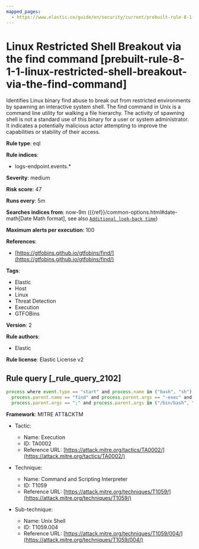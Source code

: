 ```yaml
---
mapped_pages:
  - https://www.elastic.co/guide/en/security/current/prebuilt-rule-8-1-1-linux-restricted-shell-breakout-via-the-find-command.html
---
```


# Linux Restricted Shell Breakout via the find command [prebuilt-rule-8-1-1-linux-restricted-shell-breakout-via-the-find-command]

Identifies Linux binary find abuse to break out from restricted environments by spawning an interactive system shell. The find command in Unix is a command line utility for walking a file hierarchy. The activity of spawning shell is not a standard use of this binary for a user or system administrator. It indicates a potentially malicious actor attempting to improve the capabilities or stability of their access.

**Rule type**: eql

**Rule indices**:

* logs-endpoint.events.*

**Severity**: medium

**Risk score**: 47

**Runs every**: 5m

**Searches indices from**: now-9m ({{ref}}/common-options.html#date-math[Date Math format], see also [`Additional look-back time`](docs-content://solutions/security/detect-and-alert/create-detection-rule.md#rule-schedule))

**Maximum alerts per execution**: 100

**References**:

* [https://gtfobins.github.io/gtfobins/find/](https://gtfobins.github.io/gtfobins/find/)

**Tags**:

* Elastic
* Host
* Linux
* Threat Detection
* Execution
* GTFOBins

**Version**: 2

**Rule authors**:

* Elastic

**Rule license**: Elastic License v2

## Rule query [_rule_query_2102]

```js
process where event.type == "start" and process.name in ("bash", "sh") and
  process.parent.name == "find" and process.parent.args == "-exec" and
  process.parent.args == ";" and process.parent.args in ("/bin/bash", "/bin/sh", "bash", "sh")
```

**Framework**: MITRE ATT&CKTM

* Tactic:

    * Name: Execution
    * ID: TA0002
    * Reference URL: [https://attack.mitre.org/tactics/TA0002/](https://attack.mitre.org/tactics/TA0002/)

* Technique:

    * Name: Command and Scripting Interpreter
    * ID: T1059
    * Reference URL: [https://attack.mitre.org/techniques/T1059/](https://attack.mitre.org/techniques/T1059/)

* Sub-technique:

    * Name: Unix Shell
    * ID: T1059.004
    * Reference URL: [https://attack.mitre.org/techniques/T1059/004/](https://attack.mitre.org/techniques/T1059/004/)



